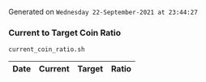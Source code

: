 Generated on `Wednesday 22-September-2021 at 23:44:27`

### Current to Target Coin Ratio
`current_coin_ratio.sh`

Date|Current|Target|Ratio
---|---|---|---
